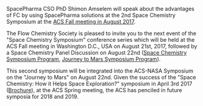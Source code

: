 SpacePharma CSO PhD Shimon Amselem will speak about the advantages of FC by using SpacePharma solutions at the 
2nd Space Chemistry Symposium at the [ACS Fall meeting in August 2017](https://www.acs.org/content/acs/en/meetings/fall-2017.html).

The Flow Chemistry Society is pleased to invite you to the next event of the "Space Chemistry Symposium"
conference series which will be held at the ACS Fall meeting in Washington D.C., USA on August 21st, 2017, 
followed by a Space Chemistry Panel Discussion on August 22nd ([Space Chemistry Symposium Program](http://www.flowchemistrysociety.com/files/Space%20chemistry%20W.D.C.%20symposium%20program_v2.pdf), [Journey to Mars Symposium Program](http://www.flowchemistrysociety.com/files/journey-to-mars-next-steps-20151008_508.pdf)).

This second symposium will be integrated into the ACS-NASA Symposium on the "Journey to Mars" on August 22nd.
Given the success of the "Space Chemistry: How it Helps Space Exploration?" symposium in April 3rd 2017 ([Brochure](http://www.flowchemistrysociety.com/files/Flyer_SCS.pdf)),
at the ACS Spring meeting, the ACS has penciled in future symposia for 2018 and 2019.
